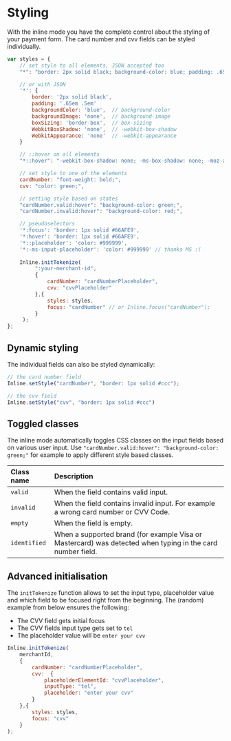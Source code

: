 # Styling

With the inline mode you have the complete control about the styling of your payment form. The card number and cvv fields can be styled individually.

```js
var styles = {
    // set style to all elements, JSON accepted too
    "*": "border: 2px solid black; background-color: blue; padding: .65em .5em",

    // or with JSON
    '*': {
        border: '2px solid black',
        padding: '.65em .5em'       
        backgroundColor: 'blue',  // background-color
        backgroundImage: 'none',  // background-image
        boxSizing: 'border-box',  // box-sizing
        WebkitBoxShadow: 'none',  // -webkit-box-shadow
        WebkitAppearance: 'none'  // -webkit-appearance
    }

    // ::hover on all elements
    "*::hover": "-webkit-box-shadow: none; -ms-box-shadow: none; -moz-appearance: none; ",

    // set style to one of the elements
    cardNumber: "font-weight: bold;",
    cvv: "color: green;",

    // setting style based on states
    "cardNumber.valid:hover": "background-color: green;",
    "cardNumber.invalid:hover": "background-color: red;",    

    // pseudoselectors
    '*:focus': 'border: 1px solid #66AFE9',
    '*:hover': 'border: 1px solid #66AFE9',
    '*::placeholder': 'color: #999999',
    '*:-ms-input-placeholder': 'color: #999999' // thanks MS :(  
        
    Inline.initTokenize(
         ":your-merchant-id",
         {
             cardNumber: "cardNumberPlaceholder",
             cvv: "cvvPlaceholder"
         },{            
             styles: styles,
             focus: "cardNumber" // or Inline.focus("cardNumber");
         }
     );    
};
```

## Dynamic styling

The individual fields can also be styled dynamically:

```js
// the card number field
Inline.setStyle("cardNumber", "border: 1px solid #ccc");

// the cvv field
Inline.setStyle("cvv", "border: 1px solid #ccc")
```

## Toggled classes

The inline mode automatically toggles CSS classes on the input fields based on various user input. Use `"cardNumber.valid:hover": "background-color: green;"` for example to apply different style based classes.

| Class name | Description |
| :--- | :--- |
| `valid` | When the field contains valid input. |
| `invalid` | When the field contains invalid input. For example a wrong card number or CVV Code. |
| `empty` | When the field is empty. |
| `identified` | When a supported brand \(for example Visa or Mastercard\) was detected when typing in the card number field. |

## Advanced initialisation
The `initTokenize` function allows to set the input type, placeholder value and which field to be focused right from the beginning. The (random) example from below ensures the following:

* The CVV field gets initial focus
* The CVV fields input type gets set to `tel`
* The placeholder value will be `enter your cvv`

```js
Inline.initTokenize(
    merchantId,
    {
        cardNumber: "cardNumberPlaceholder",
        cvv:  {
            placeholderElementId: "cvvPlaceholder",
            inputType: "tel",
            placeholder: "enter your cvv"
        }
    },{        
        styles: styles,
        focus: "cvv"
    }
);
```


